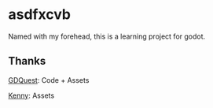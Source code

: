 # asdfxcvb
Named with my forehead, this is a learning project for godot.

## Thanks
[GDQuest](https://github.com/GDQuest/godot-beginner-2d-platformer/releases/tag/1.1.0): Code + Assets

[Kenny](https://kenney.nl/): Assets
